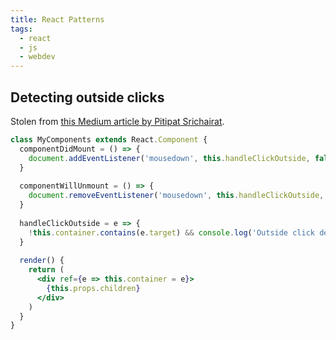 ```yaml
---
title: React Patterns
tags: 
  - react
  - js
  - webdev
---
```


## Detecting outside clicks

Stolen from [this Medium article by Pitipat Srichairat](https://medium.com/@pitipatdop/little-neat-trick-to-capture-click-outside-react-component-5604830beb7f).

```jsx
class MyComponents extends React.Component {
  componentDidMount = () => {
    document.addEventListener('mousedown', this.handleClickOutside, false)
  }
  
  componentWillUnmount = () => {
    document.removeEventListener('mousedown', this.handleClickOutside, false)
  }
  
  handleClickOutside = e => {
    !this.container.contains(e.target) && console.log('Outside click detected!'))
  }
  
  render() {
    return (
      <div ref={e => this.container = e}>
        {this.props.children}
      </div>
    )
  }
}
```
